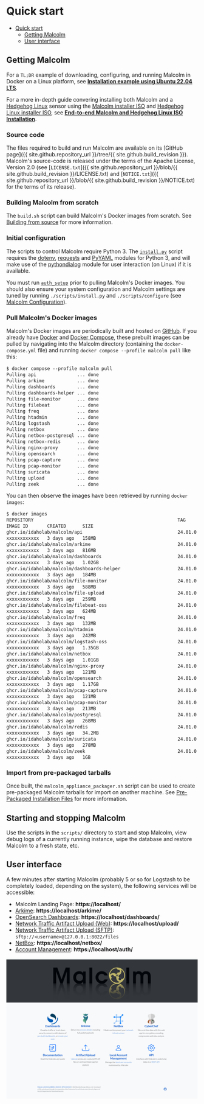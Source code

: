 # <a name="QuickStart"></a>Quick start

* [Quick start](#QuickStart)
    - [Getting Malcolm](#GetMalcolm)
    - [User interface](#UserInterfaceURLs)

## <a name="GetMalcolm"></a>Getting Malcolm

For a `TL;DR` example of downloading, configuring, and running Malcolm in Docker on a Linux platform, see **[Installation example using Ubuntu 22.04 LTS](ubuntu-install-example.md#InstallationExample)**.

For a more in-depth guide convering installing both Malcolm and a [Hedgehog Linux](hedgehog.md) sensor using the [Malcolm installer ISO](malcolm-iso.md#ISO) and [Hedgehog Linux installer ISO](hedgehog-installation.md#HedgehogInstallation), see **[End-to-end Malcolm and Hedgehog Linux ISO Installation](malcolm-hedgehog-e2e-iso-install.md#InstallationExample)**.

### Source code

The files required to build and run Malcolm are available on its [GitHub page]({{ site.github.repository_url }}/tree/{{ site.github.build_revision }}). Malcolm's source-code is released under the terms of the Apache License, Version 2.0 (see [`LICENSE.txt`]({{ site.github.repository_url }}/blob/{{ site.github.build_revision }}/LICENSE.txt) and [`NOTICE.txt`]({{ site.github.repository_url }}/blob/{{ site.github.build_revision }}/NOTICE.txt) for the terms of its release).

### Building Malcolm from scratch

The `build.sh` script can build Malcolm's Docker images from scratch. See [Building from source](development.md#Build) for more information.

### Initial configuration

The scripts to control Malcolm require Python 3. The [`install.py`](malcolm-config.md#ConfigAndTuning) script requires the [dotenv](https://github.com/theskumar/python-dotenv), [requests](https://docs.python-requests.org/en/latest/) and [PyYAML](https://pyyaml.org/) modules for Python 3, and will make use of the [pythondialog](https://pythondialog.sourceforge.io/) module for user interaction (on Linux) if it is available.

You must run [`auth_setup`](authsetup.md#AuthSetup) prior to pulling Malcolm's Docker images. You should also ensure your system configuration and Malcolm settings are tuned by running `./scripts/install.py` and `./scripts/configure` (see [Malcolm Configuration](malcolm-config.md#ConfigAndTuning)).
    
### Pull Malcolm's Docker images

Malcolm's Docker images are periodically built and hosted on [GitHub](https://github.com/orgs/idaholab/packages?repo_name=Malcolm). If you already have [Docker](https://www.docker.com/) and [Docker Compose](https://docs.docker.com/compose/), these prebuilt images can be pulled by navigating into the Malcolm directory (containing the `docker-compose.yml` file) and running `docker compose --profile malcolm pull` like this:
```
$ docker compose --profile malcolm pull
Pulling api               ... done
Pulling arkime            ... done
Pulling dashboards        ... done
Pulling dashboards-helper ... done
Pulling file-monitor      ... done
Pulling filebeat          ... done
Pulling freq              ... done
Pulling htadmin           ... done
Pulling logstash          ... done
Pulling netbox            ... done
Pulling netbox-postgresql ... done
Pulling netbox-redis      ... done
Pulling nginx-proxy       ... done
Pulling opensearch        ... done
Pulling pcap-capture      ... done
Pulling pcap-monitor      ... done
Pulling suricata          ... done
Pulling upload            ... done
Pulling zeek              ... done
```

You can then observe the images have been retrieved by running `docker images`:
```
$ docker images
REPOSITORY                                                     TAG               IMAGE ID       CREATED      SIZE
ghcr.io/idaholab/malcolm/api                                   24.01.0           xxxxxxxxxxxx   3 days ago   158MB
ghcr.io/idaholab/malcolm/arkime                                24.01.0           xxxxxxxxxxxx   3 days ago   816MB
ghcr.io/idaholab/malcolm/dashboards                            24.01.0           xxxxxxxxxxxx   3 days ago   1.02GB
ghcr.io/idaholab/malcolm/dashboards-helper                     24.01.0           xxxxxxxxxxxx   3 days ago   184MB
ghcr.io/idaholab/malcolm/file-monitor                          24.01.0           xxxxxxxxxxxx   3 days ago   588MB
ghcr.io/idaholab/malcolm/file-upload                           24.01.0           xxxxxxxxxxxx   3 days ago   259MB
ghcr.io/idaholab/malcolm/filebeat-oss                          24.01.0           xxxxxxxxxxxx   3 days ago   624MB
ghcr.io/idaholab/malcolm/freq                                  24.01.0           xxxxxxxxxxxx   3 days ago   132MB
ghcr.io/idaholab/malcolm/htadmin                               24.01.0           xxxxxxxxxxxx   3 days ago   242MB
ghcr.io/idaholab/malcolm/logstash-oss                          24.01.0           xxxxxxxxxxxx   3 days ago   1.35GB
ghcr.io/idaholab/malcolm/netbox                                24.01.0           xxxxxxxxxxxx   3 days ago   1.01GB
ghcr.io/idaholab/malcolm/nginx-proxy                           24.01.0           xxxxxxxxxxxx   3 days ago   121MB
ghcr.io/idaholab/malcolm/opensearch                            24.01.0           xxxxxxxxxxxx   3 days ago   1.17GB
ghcr.io/idaholab/malcolm/pcap-capture                          24.01.0           xxxxxxxxxxxx   3 days ago   121MB
ghcr.io/idaholab/malcolm/pcap-monitor                          24.01.0           xxxxxxxxxxxx   3 days ago   213MB
ghcr.io/idaholab/malcolm/postgresql                            24.01.0           xxxxxxxxxxxx   3 days ago   268MB
ghcr.io/idaholab/malcolm/redis                                 24.01.0           xxxxxxxxxxxx   3 days ago   34.2MB
ghcr.io/idaholab/malcolm/suricata                              24.01.0           xxxxxxxxxxxx   3 days ago   278MB
ghcr.io/idaholab/malcolm/zeek                                  24.01.0           xxxxxxxxxxxx   3 days ago   1GB
```

### Import from pre-packaged tarballs

Once built, the `malcolm_appliance_packager.sh` script can be used to create pre-packaged Malcolm tarballs for import on another machine. See [Pre-Packaged Installation Files](development.md#Packager) for more information.

## Starting and stopping Malcolm

Use the scripts in the `scripts/` directory to start and stop Malcolm, view debug logs of a currently running
instance, wipe the database and restore Malcolm to a fresh state, etc.

## <a name="UserInterfaceURLs"></a>User interface

A few minutes after starting Malcolm (probably 5 or so for Logstash to be completely loaded, depending on the system), the following services will be accessible:

* Malcolm Landing Page: **https://localhost/**
* [Arkime](https://arkime.com/): **https://localhost/arkime/**
* [OpenSearch Dashboards](https://opensearch.org/docs/latest/dashboards/index/): **https://localhost/dashboards/**
* [Network Traffic Artifact Upload (Web)](upload.md#Upload): **https://localhost/upload/**
* [Network Traffic Artifact Upload (SFTP)](upload.md#Upload): `sftp://<username>@127.0.0.1:8022/files`
* [NetBox](asset-interaction-analysis.md#AssetInteractionAnalysis): **https://localhost/netbox/**
* [Account Management](authsetup.md#AuthBasicAccountManagement): **https://localhost/auth/**

![Malcolm Landing Page](./images/screenshots/malcolm_landing_page.png)
